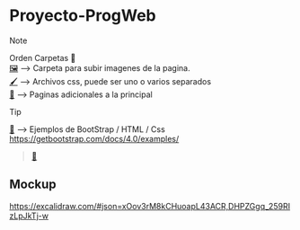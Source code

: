 # Proyecto-ProgWeb

> [!NOTE]
> Orden Carpetas 📁
> <br>
> [🖼️](assets/images) --> Carpeta para subir imagenes de la pagina.
> <br>
> [🖌️](assets/styles) --> Archivos css, puede ser uno o varios separados
> <br>
> [📄](pages/) --> Paginas adicionales a la principal

> [!TIP]
> [🚶](Ejemplos/) --> Ejemplos de BootStrap / HTML / Css
> https://getbootstrap.com/docs/4.0/examples/

>[🌳](https://github.com/Tito-blip/Proyecto-ProgWeb/tree/Prueba-1)

## Mockup

https://excalidraw.com/#json=xOov3rM8kCHuoapL43ACR,DHPZGgq_259RIzLpJkTj-w
